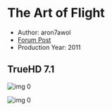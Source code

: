 # The Art of Flight

* Author: aron7awol
* [Forum Post](https://www.avsforum.com/threads/bass-eq-for-filtered-movies.2995212/post-57907066)
* Production Year: 2011

## TrueHD 7.1

![img 0](https://i.imgur.com/4zQ4t7q.jpg)

![img 0](https://i.imgur.com/1lNNktX.jpg)

